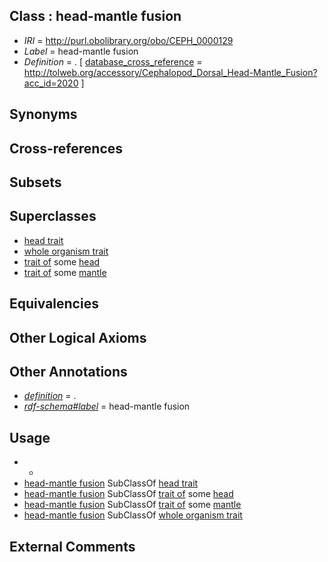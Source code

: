 
## Class : head-mantle fusion

 * *IRI* = http://purl.obolibrary.org/obo/CEPH_0000129
 * *Label* = head-mantle fusion
 * *Definition* = . [ [database_cross_reference](../../ef/oboInOwl#hasDbXref.md) = http://tolweb.org/accessory/Cephalopod_Dorsal_Head-Mantle_Fusion?acc_id=2020 ]

## Synonyms


## Cross-references


## Subsets


## Superclasses

 * [head trait](../../CEPH/64/CEPH_0001064.md)
 * [whole organism trait](../../CEPH/65/CEPH_0001065.md)
 * [trait of](../../ceph#trait/of/ceph#trait_of.md) some [head](../../UBERON/33/UBERON_0000033.md)
 * [trait of](../../ceph#trait/of/ceph#trait_of.md) some [mantle](../../UBERON/75/UBERON_0006575.md)

## Equivalencies


## Other Logical Axioms


## Other Annotations

 * *[definition](../../IAO/15/IAO_0000115.md)* = .
 * *[rdf-schema#label](../../el/rdf-schema#label.md)* = head-mantle fusion

## Usage

 * -
 * [head-mantle fusion](../../CEPH/29/CEPH_0000129.md) SubClassOf [head trait](../../CEPH/64/CEPH_0001064.md)
 * [head-mantle fusion](../../CEPH/29/CEPH_0000129.md) SubClassOf [trait of](../../ceph#trait/of/ceph#trait_of.md) some [head](../../UBERON/33/UBERON_0000033.md)
 * [head-mantle fusion](../../CEPH/29/CEPH_0000129.md) SubClassOf [trait of](../../ceph#trait/of/ceph#trait_of.md) some [mantle](../../UBERON/75/UBERON_0006575.md)
 * [head-mantle fusion](../../CEPH/29/CEPH_0000129.md) SubClassOf [whole organism trait](../../CEPH/65/CEPH_0001065.md)

## External Comments

